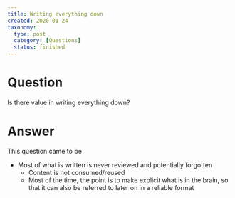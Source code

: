 ```yaml
---
title: Writing everything down
created: 2020-01-24
taxonomy:
  type: post
  category: [Questions]
  status: finished
---
```


# Question
Is there value in writing everything down?

# Answer
This question came to be


* Most of what is written is never reviewed and potentially forgotten
	* Content is not consumed/reused
	* Most of the time, the point is to make explicit what is in the brain, so that it can also be referred to later on in a reliable format
